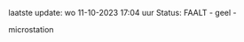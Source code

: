 laatste update: 
wo 11-10-2023 17:04   uur 
Status: FAALT - geel - 
<div class="service Y">microstation</div>